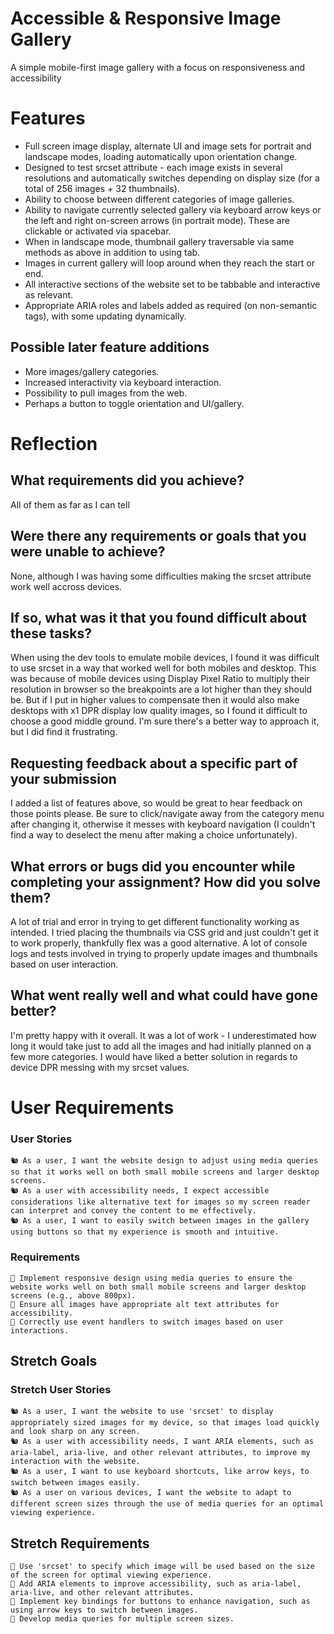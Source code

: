 # Accessible & Responsive Image Gallery

A simple mobile-first image gallery with a focus on responsiveness and accessibility

# Features

- Full screen image display, alternate UI and image sets for portrait and landscape modes, loading automatically upon orientation change.
- Designed to test srcset attribute - each image exists in several resolutions and automatically switches depending on display size (for a total of 256 images + 32 thumbnails).
- Ability to choose between different categories of image galleries.
- Ability to navigate currently selected gallery via keyboard arrow keys or the left and right on-screen arrows (in portrait mode). These are clickable or activated via spacebar.
- When in landscape mode, thumbnail gallery traversable via same methods as above in addition to using tab.
- Images in current gallery will loop around when they reach the start or end.
- All interactive sections of the website set to be tabbable and interactive as relevant.
- Appropriate ARIA roles and labels added as required (on non-semantic tags), with some updating dynamically.

## Possible later feature additions

- More images/gallery categories.
- Increased interactivity via keyboard interaction.
- Possibility to pull images from the web.
- Perhaps a button to toggle orientation and UI/gallery.

# Reflection

## What requirements did you achieve?

All of them as far as I can tell

## Were there any requirements or goals that you were unable to achieve?

None, although I was having some difficulties making the srcset attribute work well accross devices.

## If so, what was it that you found difficult about these tasks?

When using the dev tools to emulate mobile devices, I found it was difficult to use srcset in a way that worked well for both mobiles and desktop. This was because of mobile devices using Display Pixel Ratio to multiply their resolution in browser so the breakpoints are a lot higher than they should be. But if I put in higher values to compensate then it would also make desktops with x1 DPR display low quality images, so I found it difficult to choose a good middle ground. I'm sure there's a better way to approach it, but I did find it frustrating.

## Requesting feedback about a specific part of your submission

I added a list of features above, so would be great to hear feedback on those points please. Be sure to click/navigate away from the category menu after changing it, otherwise it messes with keyboard navigation (I couldn't find a way to deselect the menu after making a choice unfortunately).

## What errors or bugs did you encounter while completing your assignment? How did you solve them?

A lot of trial and error in trying to get different functionality working as intended. I tried placing the thumbnails via CSS grid and just couldn't get it to work properly, thankfully flex was a good alternative. A lot of console logs and tests involved in trying to properly update images and thumbnails based on user interaction.

## What went really well and what could have gone better?

I'm pretty happy with it overall. It was a lot of work - I underestimated how long it would take just to add all the images and had initially planned on a few more categories. I would have liked a better solution in regards to device DPR messing with my srcset values.

# User Requirements

### User Stories

    🐿️ As a user, I want the website design to adjust using media queries so that it works well on both small mobile screens and larger desktop screens.
    🐿️ As a user with accessibility needs, I expect accessible considerations like alternative text for images so my screen reader can interpret and convey the content to me effectively.
    🐿️ As a user, I want to easily switch between images in the gallery using buttons so that my experience is smooth and intuitive.

### Requirements

    🎯 Implement responsive design using media queries to ensure the website works well on both small mobile screens and larger desktop screens (e.g., above 800px).
    🎯 Ensure all images have appropriate alt text attributes for accessibility.
    🎯 Correctly use event handlers to switch images based on user interactions.

## Stretch Goals

### Stretch User Stories

    🐿️ As a user, I want the website to use 'srcset' to display appropriately sized images for my device, so that images load quickly and look sharp on any screen.
    🐿️ As a user with accessibility needs, I want ARIA elements, such as aria-label, aria-live, and other relevant attributes, to improve my interaction with the website.
    🐿️ As a user, I want to use keyboard shortcuts, like arrow keys, to switch between images easily.
    🐿️ As a user on various devices, I want the website to adapt to different screen sizes through the use of media queries for an optimal viewing experience.

## Stretch Requirements

    🏹 Use 'srcset' to specify which image will be used based on the size of the screen for optimal viewing experience.
    🏹 Add ARIA elements to improve accessibility, such as aria-label, aria-live, and other relevant attributes.
    🏹 Implement key bindings for buttons to enhance navigation, such as using arrow keys to switch between images.
    🏹 Develop media queries for multiple screen sizes.
